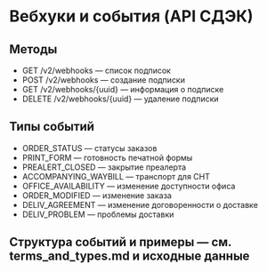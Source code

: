 # Вебхуки и события (API СДЭК)

## Методы
- GET /v2/webhooks — список подписок
- POST /v2/webhooks — создание подписки
- GET /v2/webhooks/{uuid} — информация о подписке
- DELETE /v2/webhooks/{uuid} — удаление подписки

## Типы событий
- ORDER_STATUS — статусы заказов
- PRINT_FORM — готовность печатной формы
- PREALERT_CLOSED — закрытие преалерта
- ACCOMPANYING_WAYBILL — транспорт для СНТ
- OFFICE_AVAILABILITY — изменение доступности офиса
- ORDER_MODIFIED — изменение заказа
- DELIV_AGREEMENT — изменение договоренности о доставке
- DELIV_PROBLEM — проблемы доставки

## Структура событий и примеры — см. terms_and_types.md и исходные данные 